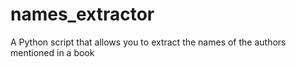 # names_extractor
A Python script that allows you to extract the names of the authors mentioned in a book

